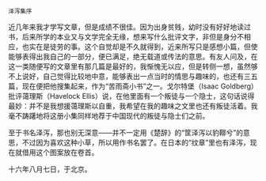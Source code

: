     泽泻集序 

   近几年来我才学写文章，但是成绩不很佳。因为出身贫贱，幼时没有好好地读过书，后来所学的本业又与文学完全无缘，想来写什么批评文字，非但是身分不相应，也实在是徒劳的事。这个自觉却是不久就得到，近来所写只是感想小篇，但使能够表得出我自己的一部分，便已满足，绝无载道或传法的意思。有友人问及，在这一类随便写的文章里有那几篇是最好的，我惭愧无以应，但是转侧一想，虽然够不上说好，自己觉得比较地中意，能够表出一点当时的情思与趣味的，也还有三五篇，现在便把他搜集起来，作为“苦雨斋小书”之一。戈尔特堡（Isaac Goldberg）批评蔼理斯（Havelock Ellis）说，在他里面有一个叛徒与一个隐士，这句话说得最妙：并不是我想援蔼理斯以自重，我希望在我的趣味之文里也还有叛徒活着。我毫不踌躇地将这册小集同样地荐于中国现代的叛徒与隐士们之前。

   至于书名泽泻，那也别无深意——并不一定用《楚辞》的“筐泽泻以豹鞹兮”的意思，不过因为喜欢这种小草，所以用作书名罢了。在日本的“纹章”里也有泽泻，现在就借用这个图案放在卷首。

   十六年八月七日，于北京。

